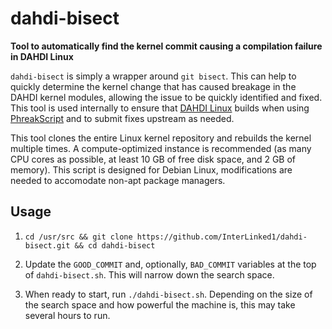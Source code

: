 # dahdi-bisect

**Tool to automatically find the kernel commit causing a compilation failure in DAHDI Linux**

`dahdi-bisect` is simply a wrapper around `git bisect`. This can help to quickly determine the kernel change that has caused breakage in the DAHDI kernel modules, allowing the issue to be quickly identified and fixed. This tool is used internally to ensure that [DAHDI Linux](https://github.com/asterisk/dahdi-linux) builds when using [PhreakScript](https://github.com/InterLinked1/phreakscript) and to submit fixes upstream as needed.

This tool clones the entire Linux kernel repository and rebuilds the kernel multiple times. A compute-optimized instance is recommended (as many CPU cores as possible, at least 10 GB of free disk space, and 2 GB of memory). This script is designed for Debian Linux, modifications are needed to accomodate non-apt package managers.

## Usage

1. `cd /usr/src && git clone https://github.com/InterLinked1/dahdi-bisect.git && cd dahdi-bisect`

2. Update the `GOOD_COMMIT` and, optionally, `BAD_COMMIT` variables at the top of `dahdi-bisect.sh`. This will narrow down the search space.

3. When ready to start, run `./dahdi-bisect.sh`. Depending on the size of the search space and how powerful the machine is, this may take several hours to run.
